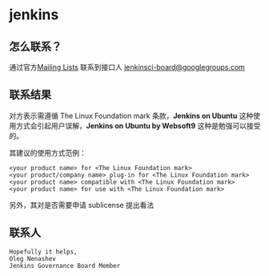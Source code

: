 # jenkins

## 怎么联系？

通过官方[Mailing Lists](https://www.jenkins.io/mailing-lists/) 联系到接口人 jenkinsci-board@googlegroups.com

## 联系结果

对方表示需遵循 The Linux Foundation mark 条款，**Jenkins on Ubuntu** 这种使用方式会引起用户误解，**Jenkins on Ubuntu by Websoft9** 这种是勉强可以接受的。  

其建议的使用方式范例：  

```
<your product name> for <The Linux Foundation mark>
<your product/company name> plug-in for <The Linux Foundation mark>
<your product name> compatible with <The Linux Foundation mark>
<your product name> for use with <The Linux Foundation mark>
```

另外，其对是否需要申请 sublicense 提出看法

## 联系人

```
Hopefully it helps,
Oleg Nenashev
Jenkins Governance Board Member
```
